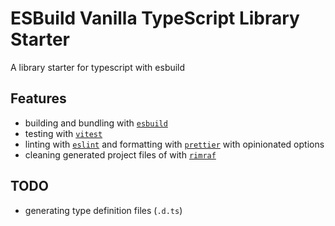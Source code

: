 # ESBuild Vanilla TypeScript Library Starter

A library starter for typescript with esbuild

## Features

- building and bundling with [`esbuild`](https://www.npmjs.com/package/esbuild)
- testing with [`vitest`](https://www.npmjs.com/package/vitest)
- linting with [`eslint`](https://www.npmjs.com/package/eslint) and formatting with [`prettier`](https://www.npmjs.com/package/prettier) with opinionated options
- cleaning generated project files of  with [`rimraf`](https://www.npmjs.com/package/rimraf)

## TODO

- generating type definition files (`.d.ts`)
